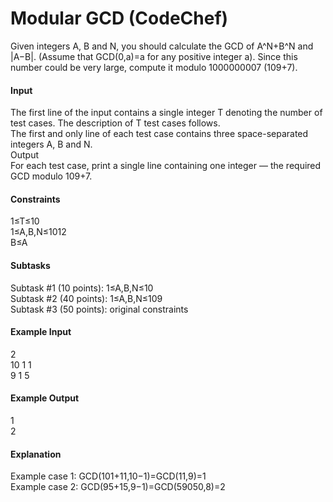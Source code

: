 # Modular GCD (CodeChef)


Given integers A, B and N, you should calculate the GCD of A^N+B^N and |A−B|. (Assume that GCD(0,a)=a for any positive integer a). Since this number could be very large, compute it modulo 1000000007 (109+7).<br>

#### Input<br>
The first line of the input contains a single integer T denoting the number of test cases. The description of T test cases follows.<br>
The first and only line of each test case contains three space-separated integers A, B and N.<br>
Output<br>
For each test case, print a single line containing one integer — the required GCD modulo 109+7.<br>

#### Constraints<br>
1≤T≤10<br>
1≤A,B,N≤1012<br>
B≤A<br>
#### Subtasks<br>
Subtask #1 (10 points): 1≤A,B,N≤10<br>
Subtask #2 (40 points): 1≤A,B,N≤109<br>
Subtask #3 (50 points): original constraints<br>

#### Example Input<br>
2<br>
10 1 1<br>
9 1 5<br>
#### Example Output<br>
1<br>
2<br>
#### Explanation<br>
Example case 1: GCD(101+11,10−1)=GCD(11,9)=1<br>
Example case 2: GCD(95+15,9−1)=GCD(59050,8)=2<br>
